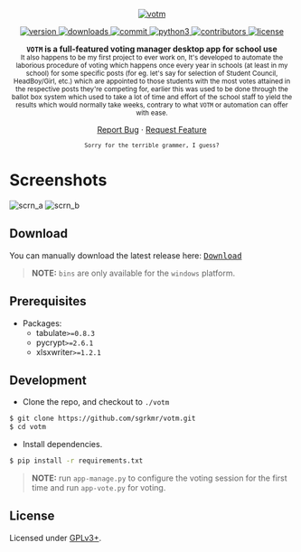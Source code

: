 <p align="center">
    <a href="https://github.com/sgrkmr/votm", alt="votm">
        <img src="https://user-images.githubusercontent.com/57829219/76256135-6d241b80-6275-11ea-96dc-f512f4a0c91a.png", alt="votm">
    </a>
</p>
<p align="center">
    <a href="https://GitHub.com/sgrkmr/votm/releases/", alt="version">
        <img src="https://img.shields.io/github/release/sgrkmr/votm.svg?style=flat-square&color=blueviolet", alt="version">
    </a>
    <a href="https://GitHub.com/sgrkmr/votm/releases/", alt="downloads">
        <img src="https://img.shields.io/github/downloads/sgrkmr/votm/total.svg?style=flat-square", alt="downloads">
    </a>
    <a href="https://github.com/sgrkmr/votm/commits/master", alt="commit">
        <img src="https://img.shields.io/github/last-commit/sgrkmr/votm?style=flat-square", alt="commit">
    </a>
    <a href="https://www.python.org/downloads/release/python-374/">
        <img src="https://img.shields.io/badge/Python-3.7-blue?style=flat-square", alt="python3">
    </a>
    <a href="https://GitHub.com/sgrkmr/votm/graphs/contributors/", alt="contributors">
        <img src="https://img.shields.io/github/contributors/sgrkmr/votm.svg?style=flat-square", alt="contributors">
    </a>
    <a href="https://opensource.org/licenses/GPL-3.0", alt="license">
    <img src="https://img.shields.io/github/license/sgrkmr/votm.svg?style=flat-square", alt="license">
    </a>
</p>

<p align="center">
    <b><code>VOTM</code> is a full-featured voting manager desktop app for school use</b><br/>
    <sub>
        It also happens to be my first project to ever work on, It's developed to automate the laborious procedure of voting which happens once every year in schools (at least in my school) for some specific posts (for eg. let's say for selection of Student Council, HeadBoy/Girl, etc.) which are appointed to those students with the most votes attained in the respective posts they're competing for, earlier this was used to be done through the ballot box system which used to take a lot of time and effort of the school staff to yield the results which would normally take weeks, contrary to what <code>VOTM</code> or automation can offer with ease.
    </sub>
</p>
<p align="center"><a href="https://github.com/sgrkmr/votm/issues/new/choose">Report Bug</a> · <a href="https://github.com/sgrkmr/votm/issues/new/choose">Request Feature</a></p>
<p align="center"><sub><code>Sorry for the terrible grammer, I guess?</code></sub></p>

# Screenshots
![scrn_a](https://user-images.githubusercontent.com/57829219/76254956-57155b80-6273-11ea-82ec-984872c89c4a.png)
![scrn_b](https://user-images.githubusercontent.com/57829219/76254969-5f6d9680-6273-11ea-9eb9-6dee2628f1f0.png)

## Download
You can manually download the latest release here: <kbd><a href="https://github.com/sgrkmr/votm/releases">Download</a></kbd></br>
>**NOTE:** `bins` are only available for the `windows` platform.

## Prerequisites
* Packages:
    * tabulate`>=0.8.3`
    * pycrypt`>=2.6.1`
    * xlsxwriter`>=1.2.1`
  
## Development
 * Clone the repo, and checkout to `./votm`
 ```sh
 $ git clone https://github.com/sgrkmr/votm.git
 $ cd votm
 ```
 * Install dependencies.
 ```sh
 $ pip install -r requirements.txt
 ```
 >**NOTE:** run `app-manage.py` to configure the voting session for the first time and run `app-vote.py` for voting.

## License
Licensed under [GPLv3+](https://opensource.org/licenses/GPL-3.0).
